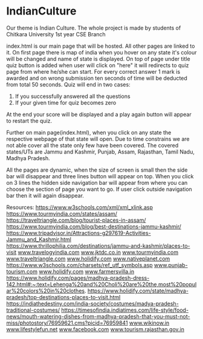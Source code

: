 # IndianCulture

Our theme is Indian Culture.
The whole project is made by students of Chitkara University 1st year CSE Branch

index.html is our main page that will be hosted. All other pages are linked to it.
On first page there is map of india when you hover on any state it's colour will be changed and name of state is displayed.
On top of page under title quiz button is added when user will click on "here" it will redirects to quiz page from where he/she can start. For every correct answer 1 mark is awarded and on wrong submission ten seconds of time will be deducted from total 50 seconds. Quiz will end in two cases:

1. If you successfully answered all the questions
2. If your given time for quiz becomes zero

At the end your score will be displayed and a play again button will appear to restart the quiz.

Further on main page(index.html), when you click on any state the respective webpage of that state will open.
Due to time constrains we are not able cover all the state only few have been covered. The covered states/UTs are Jammu and Kashmir, Punjab, Assam, Rajasthan, Tamil Nadu, Madhya Pradesh.

All the pages are dynamic, when the size of screen is small then the side bar will disappear and three lines button will appear on top. When you click on 3 lines the hidden side navigation bar will appear from where you can choose the section of page you want to go. If user click outside navigation bar then it will again disappear.

Resources:
https://www.w3schools.com/xml/xml_xlink.asp
https://www.tourmyindia.com/states/assam/
https://traveltriangle.com/blog/tourist-places-in-assam/
https://www.tourmyindia.com/blog/best-destinations-jammu-kashmir/
https://www.tripadvisor.in/Attractions-g297619-Activities-Jammu_and_Kashmir.html
https://www.thrillophilia.com/destinations/jammu-and-kashmir/places-to-visit
www.travelogyindia.com
www.jktdc.co.in
www.tourmyindia.com
www.traveltriangle.com
www.holidify.com
www.nativeplanet.com
https://www.w3schools.com/charsets/ref_utf_symbols.asp
www.punjab-tourism.com
www.holidify.com
www.farmersvilla.in
https://www.holidify.com/pages/madhya-pradesh-dress-142.html#:~:text=Lehenga%20and%20Choli%20are%20the,most%20popular%20colors%20in%20clothes.
https://www.holidify.com/state/madhya-pradesh/top-destinations-places-to-visit.html
https://indiathedestiny.com/india-society/costumes/madya-pradesh-traditional-costumes/
https://timesofindia.indiatimes.com/life-style/food-news/mouth-watering-dishes-from-madhya-pradesh-that-you-must-not-miss/photostory/76959621.cms?picid=76959841
www.wikinow.in
www.lifestylefun.net
www.facebook.com
www.tourism.rajasthan.gov.in
